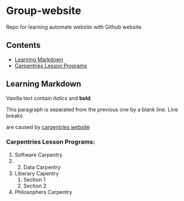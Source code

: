 # Group-website
Repo for learning automate website with Github website

## Contents
* [Learning Markdown](#learning-markdown)
* [Carpentries Lesson Programs](#carpentries-lesson-programs)

## Learning Markdown

Vanilla text contain *italics* and **bold**.

This paragraph is separated from the previous one by a blank line. 
Line breaks


are caused by 
[carpentries website](https://carpentries.org/)

### Carpentries Lesson Programs:
1. Software Carpentry
2. 2. Data Carpentry
3. Liberary Capentry
   1. Section 1
   2. Section 2
4. Philosophers Carpentry
